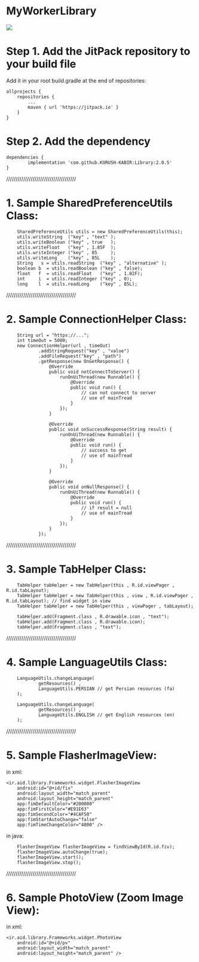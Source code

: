 # MyWorkerLibrary

[![](https://jitpack.io/v/KORUSH-KABIR/Library.svg)](https://jitpack.io/#KORUSH-KABIR/Library)

# Step 1. Add the JitPack repository to your build file 

Add it in your root build.gradle at the end of repositories:

	allprojects {
		repositories {
			...
			maven { url 'https://jitpack.io' }
		}
	}
  
  # Step 2. Add the dependency
  
  	dependencies {
	        implementation 'com.github.KORUSH-KABIR:Library:2.0.5'
	}
	

/////////////////////////////////////


# 1. Sample SharedPreferenceUtils Class:

        SharedPreferenceUtils utils = new SharedPreferenceUtils(this);
        utils.writeString  ("key" , "text" );
        utils.writeBoolean ("key" , true   );
        utils.writeFloat   ("key" , 1.85F  );
        utils.writeInteger ("key" , 85     );
        utils.writeLong    ("key" , 85L    );
        String   s = utils.readString  ("key" , "alternative" );
        boolean b  = utils.readBoolean ("key" , false);
        float   f  = utils.readFloat   ("key" , 1.02F);
        int     i  = utils.readInteger ("key" , 0);
        long    l  = utils.readLong    ("key" , 85L);
	

/////////////////////////////////////
	
	
# 2. Sample ConnectionHelper Class:

        String url = "https://...";
        int timeOut = 5000;
        new ConnectionHelper(url , timeOut)
                .addStringRequest("key" , "value")
                .addFileRequest("key" , "path")
                .getResponse(new OnGetResponse() {
                    @Override
                    public void notConnectToServer() {
                        runOnUiThread(new Runnable() {
                            @Override
                            public void run() {
                                // can not connect to server
                                // use of mainTread
                            }
                        });
                    }

                    @Override
                    public void onSuccessResponse(String result) {
                        runOnUiThread(new Runnable() {
                            @Override
                            public void run() {
                                // success to get
                                // use of mainTread
                            }
                        });
                    }

                    @Override
                    public void onNullResponse() {
                        runOnUiThread(new Runnable() {
                            @Override
                            public void run() {
                                // if result = null
                                // use of mainTread
                            }
                        });
                    }
                });


/////////////////////////////////////
	
	
# 3. Sample TabHelper Class:

        TabHelper tabHelper = new TabHelper(this , R.id.viewPager , R.id.tabLayout);
        TabHelper tabHelper = new TabHelper(this , view , R.id.viewPager , R.id.tabLayout); // find widget in view
        TabHelper tabHelper = new TabHelper(this , viewPager , tabLayout);

        tabHelper.add(Fragment.class , R.drawable.icon , "text");
        tabHelper.add(Fragment.class , R.drawable.icon);
        tabHelper.add(Fragment.class , "text");

	
/////////////////////////////////////


# 4. Sample LanguageUtils Class:

        LanguageUtils.changeLanguage(
                getResources() ,
                LanguageUtils.PERSIAN // get Persian resources (fa)
        );

        LanguageUtils.changeLanguage(
                getResources() ,
                LanguageUtils.ENGLISH // get English resources (en)
        );

	
/////////////////////////////////////


# 5. Sample FlasherImageView:

in xml:
    
    <ir.aid.library.Frameworks.widget.FlasherImageView
        android:id="@+id/fiv"
        android:layout_width="match_parent"
        android:layout_height="match_parent"
        app:fimDefaultColor="#200000"
        app:fimFirstColor="#E91E63"
        app:fimSecondColor="#4CAF50"
        app:fimStartAutoChange="false"
        app:fimTimeChangeColor="4000" />
	
in java:

        FlasherImageView flasherImageView = findViewById(R.id.fiv);
        flasherImageView.autoChange(true);
        flasherImageView.start();
        flasherImageView.stop();



	
/////////////////////////////////////


# 6. Sample PhotoView (Zoom Image View):

in xml:
    
    <ir.aid.library.Frameworks.widget.PhotoView
        android:id="@+id/pv"
        android:layout_width="match_parent"
        android:layout_height="match_parent" />

